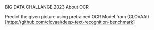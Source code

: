 BIG DATA CHALLANGE 2023 About OCR

Predict the given picture using pretrained OCR Model from  (CLOVAAI)[https://github.com/clovaai/deep-text-recognition-benchmark]
